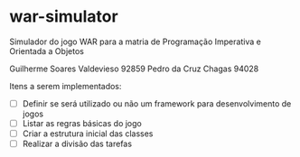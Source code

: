 # war-simulator
Simulador do jogo WAR para a matria de Programação Imperativa e Orientada a Objetos

Guilherme Soares Valdevieso 92859
Pedro da Cruz Chagas        94028

Itens a serem implementados:
- [ ] Definir se será utilizado ou não um framework para desenvolvimento de jogos
- [ ] Listar as regras básicas do jogo
- [ ] Criar a estrutura inicial das classes
- [ ] Realizar a divisão das tarefas
